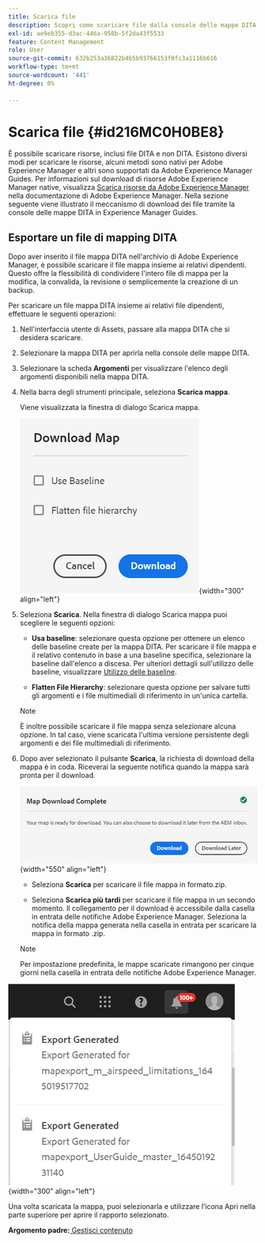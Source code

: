 ```yaml
---
title: Scarica file
description: Scopri come scaricare file dalla console delle mappe DITA in AEM Guides ed esportare un file di mappe DITA nell’archivio AEM.
exl-id: ae9eb355-d3ac-446a-958b-5f2da43f5533
feature: Content Management
role: User
source-git-commit: 632b253a36822b4b5b93766153f0fc3a1116b616
workflow-type: tm+mt
source-wordcount: '441'
ht-degree: 0%

---
```


# Scarica file {#id216MC0H0BE8}

È possibile scaricare risorse, inclusi file DITA e non DITA. Esistono diversi modi per scaricare le risorse, alcuni metodi sono nativi per Adobe Experience Manager e altri sono supportati da Adobe Experience Manager Guides. Per informazioni sul download di risorse Adobe Experience Manager native, visualizza [Scarica risorse da Adobe Experience Manager](https://experienceleague.adobe.com/docs/experience-manager-cloud-service/assets/manage/download-assets-from-aem.html?lang=it) nella documentazione di Adobe Experience Manager. Nella sezione seguente viene illustrato il meccanismo di download dei file tramite la console delle mappe DITA in Experience Manager Guides.

## Esportare un file di mapping DITA

Dopo aver inserito il file mappa DITA nell&#39;archivio di Adobe Experience Manager, è possibile scaricare il file mappa insieme ai relativi dipendenti. Questo offre la flessibilità di condividere l&#39;intero file di mappa per la modifica, la convalida, la revisione o semplicemente la creazione di un backup.

Per scaricare un file mappa DITA insieme ai relativi file dipendenti, effettuare le seguenti operazioni:

1. Nell&#39;interfaccia utente di Assets, passare alla mappa DITA che si desidera scaricare.

1. Selezionare la mappa DITA per aprirla nella console delle mappe DITA.

1. Selezionare la scheda **Argomenti** per visualizzare l&#39;elenco degli argomenti disponibili nella mappa DITA.

1. Nella barra degli strumenti principale, seleziona **Scarica mappa**.

   Viene visualizzata la finestra di dialogo Scarica mappa.

   ![](images/download-map.png){width="300" align="left"}

1. Seleziona **Scarica**. Nella finestra di dialogo Scarica mappa puoi scegliere le seguenti opzioni:

   - **Usa baseline**: selezionare questa opzione per ottenere un elenco delle baseline create per la mappa DITA. Per scaricare il file mappa e il relativo contenuto in base a una baseline specifica, selezionare la baseline dall&#39;elenco a discesa. Per ulteriori dettagli sull&#39;utilizzo delle baseline, visualizzare [Utilizzo delle baseline](generate-output-use-baseline-for-publishing.md#).

   - **Flatten File Hierarchy**: selezionare questa opzione per salvare tutti gli argomenti e i file multimediali di riferimento in un&#39;unica cartella.


   >[!NOTE]
   >
   > È inoltre possibile scaricare il file mappa senza selezionare alcuna opzione. In tal caso, viene scaricata l&#39;ultima versione persistente degli argomenti e dei file multimediali di riferimento.

1. Dopo aver selezionato il pulsante **Scarica**, la richiesta di download della mappa è in coda. Riceverai la seguente notifica quando la mappa sarà pronta per il download.

   ![](images/download-map-prompt.png){width="550" align="left"}

   - Seleziona **Scarica** per scaricare il file mappa in formato.zip.

   - Seleziona **Scarica più tardi** per scaricare il file mappa in un secondo momento. Il collegamento per il download è accessibile dalla casella in entrata delle notifiche Adobe Experience Manager. Seleziona la notifica della mappa generata nella casella in entrata per scaricare la mappa in formato .zip.

   >[!NOTE]
   >
   > Per impostazione predefinita, le mappe scaricate rimangono per cinque giorni nella casella in entrata delle notifiche Adobe Experience Manager.

![](images/download-map-inbox.png){width="300" align="left"}

Una volta scaricata la mappa, puoi selezionarla e utilizzare l’icona Apri nella parte superiore per aprire il rapporto selezionato.

**Argomento padre:**&#x200B;[ Gestisci contenuto](authoring.md)
